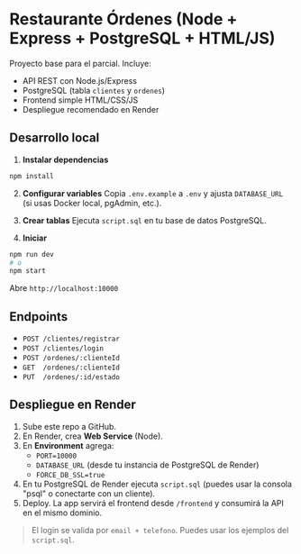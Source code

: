 # Restaurante Órdenes (Node + Express + PostgreSQL + HTML/JS)

Proyecto base para el parcial. Incluye:
- API REST con Node.js/Express
- PostgreSQL (tabla `clientes` y `ordenes`)
- Frontend simple HTML/CSS/JS
- Despliegue recomendado en Render

## Desarrollo local

1) **Instalar dependencias**
```bash
npm install
```

2) **Configurar variables**
Copia `.env.example` a `.env` y ajusta `DATABASE_URL` (si usas Docker local, pgAdmin, etc.).

3) **Crear tablas**
Ejecuta `script.sql` en tu base de datos PostgreSQL.

4) **Iniciar**
```bash
npm run dev
# o
npm start
```
Abre `http://localhost:10000`

## Endpoints
- `POST /clientes/registrar`
- `POST /clientes/login`
- `POST /ordenes/:clienteId`
- `GET  /ordenes/:clienteId`
- `PUT  /ordenes/:id/estado`

## Despliegue en Render

1. Sube este repo a GitHub.
2. En Render, crea **Web Service** (Node).
3. En **Environment** agrega:
   - `PORT=10000`
   - `DATABASE_URL` (desde tu instancia de PostgreSQL de Render)
   - `FORCE_DB_SSL=true`
4. En tu PostgreSQL de Render ejecuta `script.sql` (puedes usar la consola "psql" o conectarte con un cliente).
5. Deploy. La app servirá el frontend desde `/frontend` y consumirá la API en el mismo dominio.

> El login se valida por `email + telefono`. Puedes usar los ejemplos del `script.sql`.
